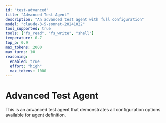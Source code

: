 ```yaml
---
id: "test-advanced"
title: "Advanced Test Agent"
description: "An advanced test agent with full configuration"
model: "claude-3-5-sonnet-20241022"
tool_supported: true
tools: ["fs_read", "fs_write", "shell"]
temperature: 0.7
top_p: 0.9
max_tokens: 2000
max_turns: 10
reasoning:
  enabled: true
  effort: "high"
  max_tokens: 1000
---
```


# Advanced Test Agent

This is an advanced test agent that demonstrates all configuration options available for agent definition.
